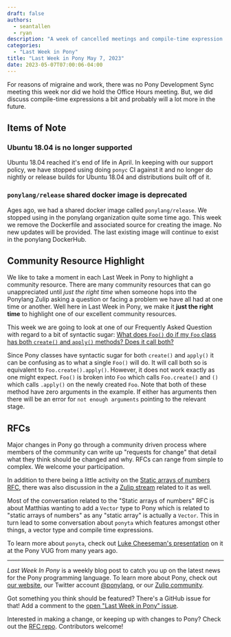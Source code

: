 ```yaml
---
draft: false
authors:
  - seantallen
  - ryan
description: "A week of cancelled meetings and compile-time expression conversation."
categories:
  - "Last Week in Pony"
title: "Last Week in Pony May 7, 2023"
date: 2023-05-07T07:00:06-04:00
---
```


For reasons of migraine and work, there was no Pony Development Sync meeting this week nor did we hold the Office Hours meeting. But, we did discuss compile-time expressions a bit and probably will a lot more in the future.

<!-- more -->

## Items of Note

### Ubuntu 18.04 is no longer supported

Ubuntu 18.04 reached it's end of life in April. In keeping with our support policy, we have stopped using doing `ponyc` CI against it and no longer do nightly or release builds for Ubuntu 18.04 and distributions built off of it.

### `ponylang/release` shared docker image is deprecated

Ages ago, we had a shared docker image called `ponylang/release`. We stopped using in the ponylang organization quite some time ago. This week we remove the Dockerfile and associated source for creating the image. No new updates will be provided. The last existing image will continue to exist in the ponylang DockerHub.

## Community Resource Highlight

We like to take a moment in each Last Week in Pony to highlight a community resource. There are many community resources that can go unappreciated until _just the right time_ when someone hops into the Ponylang Zulip asking a question or facing a problem we have all had at one time or another. Well here in Last Week in Pony, we make it **just the right time** to highlight one of our excellent community resources.

This week we are going to look at one of our Frequently Asked Question with regard to a bit of syntactic sugar: [What does `Foo()` do if my `Foo` class has both `create()` and `apply()` methods? Does it call both?](https://www.ponylang.io/faq/code/#Foo()-create-apply)

Since Pony classes have syntactic sugar for both `create()` and `apply()` it can be confusing as to what a single `Foo()` will do. It will call both so is equivalent to `Foo.create().apply()`. However, it does not work exactly as one might expect. `Foo()` is broken into `Foo` which calls `Foo.create()` and `()` which calls `.apply()` on the newly created `Foo`. Note that both of these method have zero arguments in the example. If either has arguments then there will be an error for `not enough arguments` pointing to the relevant stage.

## RFCs

Major changes in Pony go through a community driven process where members of the community can write up "requests for change" that detail what they think should be changed and why. RFCs can range from simple to complex. We welcome your participation.

In addition to there being a little activity on the [Static arrays of numbers RFC](https://github.com/ponylang/rfcs/pull/209), there was also discussion in the a [Zulip stream](https://ponylang.zulipchat.com/#narrow/stream/189959-RFCs/topic/static.20arrays.20of.20numbers) related to it as well.

Most of the conversation related to the "Static arrays of numbers" RFC is about Matthias wanting to add a `Vector` type to Pony which is related to "static arrays of numbers" as any "static array" is actually a `Vector`. This in turn lead to some conversation about `ponyta` which features amongst other things, a vector type and compile time expressions.

To learn more about `ponyta`, check out [Luke Cheeseman's presentation](https://vimeo.com/175746403) on it at the Pony VUG from many years ago.

---

_Last Week In Pony_ is a weekly blog post to catch you up on the latest news for the Pony programming language. To learn more about Pony, check out [our website](https://ponylang.io), our Twitter account [@ponylang](https://twitter.com/ponylang), or our [Zulip community](https://ponylang.zulipchat.com).

Got something you think should be featured? There's a GitHub issue for that! Add a comment to the [open "Last Week in Pony" issue](https://github.com/ponylang/ponylang.github.io/issues?q=is%3Aissue+is%3Aopen+label%3Alast-week-in-pony).

Interested in making a change, or keeping up with changes to Pony? Check out the [RFC repo](https://github.com/ponylang/rfcs). Contributors welcome!
